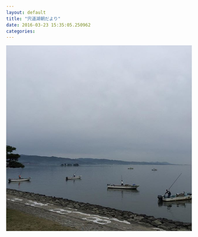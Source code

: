 ```yaml
---
layout: default
title: "宍道湖朝だより"
date: 2016-03-23 15:35:05.250962
categories: 
---
```


![曇天にフォトジェニーを添えるため船が集まってくれた](/assets/images/201603/12816847_1693973807507992_1819399557_n.jpg)


